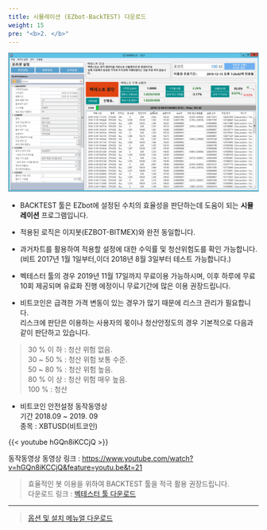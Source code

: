 ```yaml
---
title: 시뮬레이션 (EZbot-BackTEST) 다운로드
weight: 15
pre: "<b>2. </b>"
---
```


![](/picture/Backtest1.png?width=100%&height=50%)


- BACKTEST 툴은 EZbot에 설정된 수치의 효율성을 판단하는데 도움이 되는 **시뮬레이션** 프로그램입니다.

- 적용된 로직은 이지봇(EZBOT-BITMEX)와 완전 동일합니다.

- 과거차트를 활용하여 적용할 설정에 대한 수익률 및 청산위험도를 확인 가능합니다.
</br>(비트 2017년 1월 1일부터,이더 2018년 8월 3일부터 테스트 가능합니다.)

- 벡테스터 툴의 경우 2019년 11월 17일까지 무료이용 가능하시며, 이후 하루에 무료 10회 제공되며 유료화 진행 에정이니 무료기간에 많은 이용 권장드립니다.

- 비트코인은 급격한 가격 변동이 있는 경우가 많기 때문에 리스크 관리가 필요합니다. </br>
리스크에 판단은 이용하는 사용자의 몫이나 청산안정도의 경우 기본적으로 다음과 같이 판단하고 있습니다.


> 30 % 이 하     : 청산 위험 없음.</br>
30 ~ 50 %   : 청산 위험 보통 수준.</br>
50 ~ 80 %   : 청산 위험 높음.</br>
80 %  이 상 : 청산 위험 매우 높음.</br>
100 %   : 청산

- 비트코인 안전설정 동작동영상 </br> 기간 2018.09 ~ 2019. 09 </br>종목 : XBTUSD(비트코인)

{{< youtube hGQn8iKCCjQ >}}

동작동영상 동영상 링크 : https://www.youtube.com/watch?v=hGQn8iKCCjQ&feature=youtu.be&t=21


>효율적인 봇 이용을 위하여 BACKTEST 툴을 적극 활용 권장드립니다.</br>
다운로드 링크 : [벡테스터 툴 다운로드](http://www.ezbot24.com/shorturl/VPGQUI5DS5M8V)

---


> [옵션 및 설치 메뉴얼 다운로드](https://github.com/ezbotTNT/ezbotTNT.github.io/raw/develop/content/manual%20down/EZ-Backtest_BitMEX_Manual.pdf)

